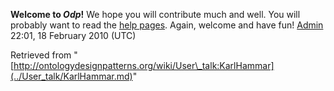 __Welcome to _Odp_!__ We hope you will contribute much and well. 
You will probably want to read the [help pages](http://ontologydesignpatterns.org/wiki/Help:Contents "Help:Contents"). Again, welcome and have fun! [Admin](http://ontologydesignpatterns.org/wiki/index.php?title=User:Admin&action=edit&redlink=1 "User:Admin (not yet written)") 22:01, 18 February 2010 (UTC)





Retrieved from "[http://ontologydesignpatterns.org/wiki/User\_talk:KarlHammar](../User_talk/KarlHammar.md)"